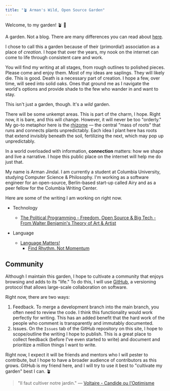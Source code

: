 ```yaml
---
title: "🪴 Arman's Wild, Open Source Garden"
---
```


Welcome, to my garden! 🪴 👋  

A garden.  Not a blog. There are many differences you can read about [here](https://joelhooks.com/digital-garden). 

 I chose to call this a garden because of their (primordia!) association as a place of *creation*. I hope that over the years, my nook on the internet can come to life through consistent care and work. 

You will find my writing at all stages, from rough outlines to polished pieces. Please come and enjoy them. Most of my ideas are saplings. They will likely die. This is good. Death is a necessary part of creation. I hope a few, over time, will seed into solid oaks. Ones that ground me as I navigate the world's options and provide shade to the few who wander in and want to stay. 

This isn't just a garden, though. It's a *wild* garden.

There will be some unkempt areas. This is part of the charm, I hope. Right now, it is bare, and this will change.  However, it will never be  too "orderly." My go-to metaphor here is the [rhizome](https://www.iaacblog.com/programs/rhizome-deleuze-guattari/#:~:text=Rhizome%20is%20a%20philosophical%20term,They%20are%20dispersed.) — the central "mass of roots" that runs and connects plants unpredictably. Each idea I plant here has roots that extend invisibly beneath the soil, fertilizing the next, which may pop up unpredictably. 

In a world overloaded with information, **connection** matters: how we shape and live a narrative. I hope this public place on the internet will help me do just that.  


My name is Arman Jindal. I am currently a student at Columbia University, studying Computer Science & Philosophy. I'm working as a software engineer for an open-source, Berlin-based start-up called Airy and as a peer fellow for the Columbia Writing Center. 

Here are some of the writing I am working on right now.

- Technology
	- [The Political Programming - Freedom, Open Source & Big Tech - From Walter Benjamin's Theory of Art & Artist](digital-garden/The-Political-Programmer.md) 

- Language 
	- [Language Matters!](digital-garden/Language%20Matters.md)
		- [Find Rhythm. Not Momentum](digital-garden/Rhythm-Not-Momentum.md)


## Community 
Although I maintain this garden, I hope to cultivate a community that enjoys browsing and adds to its "life."  To do this, I will use [GitHub](https://github.com/armanjindal/armanjindal.github.io), a versioning protocol that allows large-scale collaboration on software.

Right now, there are two ways:
1. Feedback. To merge a development branch into the main branch, you often need to review the code. I think this functionality would work perfectly for writing. This has an added benefit that the hard work of the people who comment is transparently and immutably documented. 
2. Issues. On the `Issues` tab of the GitHub repository on this site, I hope to scope/outline the writing I hope to publish. This is a great place to collect feedback (before I've even started to write) and document and prioritize a million things I want to write. 

Right now, I expect it will be friends and mentors who I will pester to contribute, but I hope to have a broader audience of contributors as this grows. GitHub is my friend here, and I will try to use it best to "cultivate my garden" best I can. 🪴

>  "Il faut cultiver notre jardin."
— [Voltaire - Candide ou l'Optimisme](https://www.theschooloflife.com/article/cultivate-own-garden-voltaire/)
